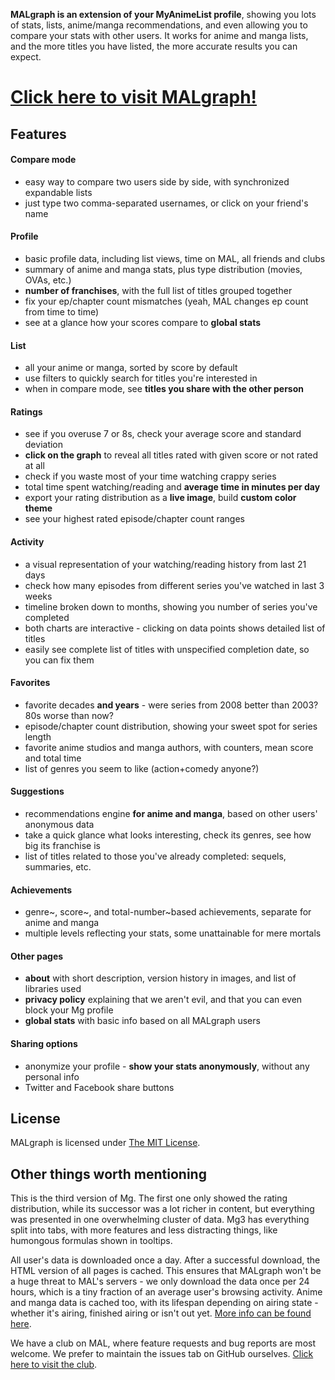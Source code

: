 **MALgraph is an extension of your MyAnimeList profile**, showing you lots of stats, lists, anime/manga recommendations, and even allowing you to compare your stats with other users. It works for anime and manga lists, and the more titles you have listed, the more accurate results you can expect.


# [Click here to visit MALgraph!](http://mal.oko.im/)


## Features

#### Compare mode
* easy way to compare two users side by side, with synchronized expandable lists
* just type two comma-separated usernames, or click on your friend's name

#### Profile
* basic profile data, including list views, time on MAL, all friends and clubs
* summary of anime and manga stats, plus type distribution (movies, OVAs, etc.)
* **number of franchises**, with the full list of titles grouped together
* fix your ep/chapter count mismatches (yeah, MAL changes ep count from time to time)
* see at a glance how your scores compare to **global stats**

#### List
* all your anime or manga, sorted by score by default
* use filters to quickly search for titles you're interested in
* when in compare mode, see **titles you share with the other person**

#### Ratings
* see if you overuse 7 or 8s, check your average score and standard deviation
* **click on the graph** to reveal all titles rated with given score or not rated at all
* check if you waste most of your time watching crappy series
* total time spent watching/reading and **average time in minutes per day**
* export your rating distribution as a **live image**, build **custom color theme**
* see your highest rated episode/chapter count ranges

#### Activity
* a visual representation of your watching/reading history from last 21 days
* check how many episodes from different series you've watched in last 3 weeks
* timeline broken down to months, showing you number of series you've completed
* both charts are interactive - clicking on data points shows detailed list of titles
* easily see complete list of titles with unspecified completion date, so you can fix them


#### Favorites
* favorite decades **and years** - were series from 2008 better than 2003? 80s worse than now?
* episode/chapter count distribution, showing your sweet spot for series length
* favorite anime studios and manga authors, with counters, mean score and total time
* list of genres you seem to like (action+comedy anyone?)


#### Suggestions
* recommendations engine **for anime and manga**, based on other users' anonymous data
* take a quick glance what looks interesting, check its genres, see how big its franchise is
* list of titles related to those you've already completed: sequels, summaries, etc.


#### Achievements
* genre~, score~, and total-number~based achievements, separate for anime and manga
* multiple levels reflecting your stats, some unattainable for mere mortals


#### Other pages
* **about** with short description, version history in images, and list of libraries used
* **privacy policy** explaining that we aren't evil, and that you can even block your Mg profile
* **global stats** with basic info based on all MALgraph users

#### Sharing options
* anonymize your profile - **show your stats anonymously**, without any personal info
* Twitter and Facebook share buttons


## License
MALgraph is licensed under [The MIT License](http://opensource.org/licenses/MIT).

## Other things worth mentioning
This is the third version of Mg. The first one only showed the rating distribution, while its successor was a lot richer in content, but everything was presented in one overwhelming cluster of data. Mg3 has everything split into tabs, with more features and less distracting things, like humongous formulas shown in tooltips.

All user's data is downloaded once a day. After a successful download, the HTML version of all pages is cached. This ensures that MALgraph won't be a huge threat to MAL's servers - we only download the data once per 24 hours, which is a tiny fraction of an average user's browsing activity. Anime and manga data is cached too, with its lifespan depending on airing state - whether it's airing, finished airing or isn't out yet. [More info can be found here](https://github.com/rr-/malgraph/wiki/Optimization-details).

We have a club on MAL, where feature requests and bug reports are most welcome. We prefer to maintain the issues tab on GitHub ourselves. [Click here to visit the club](http://myanimelist.net/clubs.php?cid=30017).
